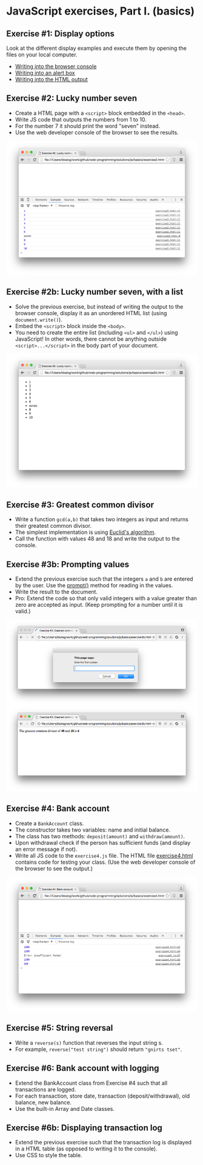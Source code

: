 # JavaScript exercises, Part I. (basics)

## Exercise #1: Display options

Look at the different display examples and execute them by opening the files on your local computer.

  - [Writing into the browser console](/examples/js/basics/display_console.html)
  - [Writing into an alert box](/examples/js/basics/display_alert.html)
  - [Writing into the HTML output](/examples/js/basics/display_document.html)


## Exercise #2: Lucky number seven

  - Create a HTML page with a `<script>` block embedded in the `<head>`.
  - Write JS code that outputs the numbers from 1 to 10.
  - For the number 7 it should print the word "seven" instead.
  - Use the web developer console of the browser to see the results.

![Exercise2](images/exercise2.png)


## Exercise #2b: Lucky number seven, with a list

  - Solve the previous exercise, but instead of writing the output to the browser console, display it as an unordered HTML list (using `document.write()`).
  - Embed the `<script>` block inside the `<body>`.
  - You need to create the entire list (including `<ul>` and `</ul>`) using JavaScript! In other words, there cannot be anything outside `<script>...</script>` in the body part of your document.

![Exercise2b](images/exercise2b.png)


## Exercise #3: Greatest common divisor

  - Write a function `gcd(a,b)` that takes two integers as input and returns their greatest common divisor.
  - The simplest implementation is using [Euclid's algorithm](https://en.wikipedia.org/wiki/Euclidean_algorithm#Implementations).
  - Call the function with values 48 and 18 and write the output to the console.


## Exercise #3b: Prompting values

  - Extend the previous exercise such that the integers `a` and `b` are entered by  the user.  Use the [prompt()](http://www.w3schools.com/jsref/met_win_prompt.asp) method for reading in the values.
  - Write the result to the document.
  - Pro: Extend the code so that only valid integers with a value greater than zero are accepted as input.  (Keep prompting for a number until it is valid.)

![Exercise3b/1](images/exercise3b_1.png)
![Exercise3b/2](images/exercise3b_2.png)


## Exercise #4: Bank account

  - Create a `BankAccount` class.
  - The constructor takes two variables: name and initial balance.
  - The class has two methods: `deposit(amount)` and `withdraw(amount)`.
  - Upon withdrawal check if the person has sufficient funds (and display an error message if not).
  - Write all JS code to the `exercise4.js` file. The HTML file [exercise4.html](exercise4.html) contains code for testing your class. (Use the web developer console of the browser to see the output.)

![Exercise4](images/exercise4.png)


## Exercise #5: String reversal

  - Write a `reverse(s)` function that reverses the input string s.
  - For example, `reverse("test string")` should return `"gnirts tset"`.


## Exercise #6: Bank account with logging

  - Extend the BankAccount class from Exercise #4 such that all transactions are logged.
  - For each transaction, store date, transaction (deposit/withdrawal), old balance, new balance.
  - Use the built-in Array and Date classes.


## Exercise #6b: Displaying transaction log

  - Extend the previous exercise such that the transaction log is displayed in a HTML table (as opposed to writing it to the console).
  - Use CSS to style the table.
